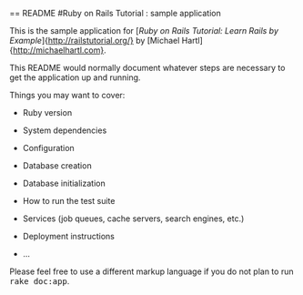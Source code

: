 == README
#Ruby on Rails Tutorial : sample application

This is the sample application for
[*Ruby on Rails Tutorial: Learn Rails by Example*]{http://railstutorial.org/}
by [Michael Hartl]{http://michaelhartl.com}.

This README would normally document whatever steps are necessary to get the
application up and running.

Things you may want to cover:

* Ruby version

* System dependencies

* Configuration

* Database creation

* Database initialization

* How to run the test suite

* Services (job queues, cache servers, search engines, etc.)

* Deployment instructions

* ...


Please feel free to use a different markup language if you do not plan to run
<tt>rake doc:app</tt>.
